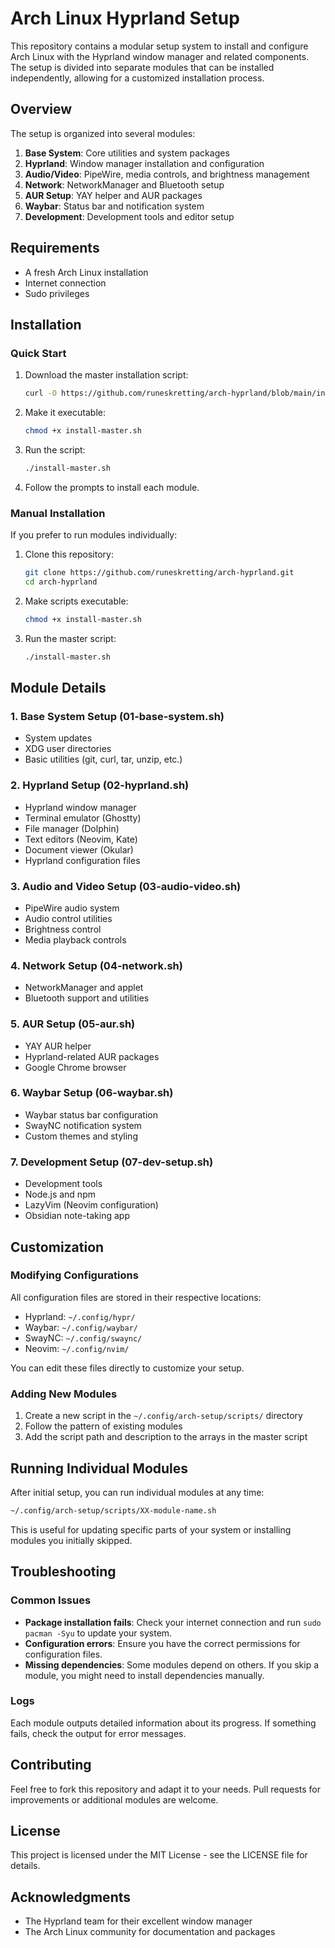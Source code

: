 # Arch Linux Hyprland Setup

This repository contains a modular setup system to install and configure Arch Linux with the Hyprland window manager and related components. The setup is divided into separate modules that can be installed independently, allowing for a customized installation process.

## Overview

The setup is organized into several modules:

1. **Base System**: Core utilities and system packages
2. **Hyprland**: Window manager installation and configuration
3. **Audio/Video**: PipeWire, media controls, and brightness management
4. **Network**: NetworkManager and Bluetooth setup
5. **AUR Setup**: YAY helper and AUR packages
6. **Waybar**: Status bar and notification system
7. **Development**: Development tools and editor setup

## Requirements

- A fresh Arch Linux installation
- Internet connection
- Sudo privileges

## Installation

### Quick Start

1. Download the master installation script:
   ```bash
   curl -O https://github.com/runeskretting/arch-hyprland/blob/main/install-master.sh
   ```

2. Make it executable:
   ```bash
   chmod +x install-master.sh
   ```

3. Run the script:
   ```bash
   ./install-master.sh
   ```

4. Follow the prompts to install each module.

### Manual Installation

If you prefer to run modules individually:

1. Clone this repository:
   ```bash
   git clone https://github.com/runeskretting/arch-hyprland.git
   cd arch-hyprland
   ```

2. Make scripts executable:
   ```bash
   chmod +x install-master.sh
   ```

3. Run the master script:
   ```bash
   ./install-master.sh
   ```

## Module Details

### 1. Base System Setup (01-base-system.sh)
- System updates
- XDG user directories
- Basic utilities (git, curl, tar, unzip, etc.)

### 2. Hyprland Setup (02-hyprland.sh)
- Hyprland window manager
- Terminal emulator (Ghostty)
- File manager (Dolphin)
- Text editors (Neovim, Kate)
- Document viewer (Okular)
- Hyprland configuration files

### 3. Audio and Video Setup (03-audio-video.sh)
- PipeWire audio system
- Audio control utilities
- Brightness control
- Media playback controls

### 4. Network Setup (04-network.sh)
- NetworkManager and applet
- Bluetooth support and utilities

### 5. AUR Setup (05-aur.sh)
- YAY AUR helper
- Hyprland-related AUR packages
- Google Chrome browser

### 6. Waybar Setup (06-waybar.sh)
- Waybar status bar configuration
- SwayNC notification system
- Custom themes and styling

### 7. Development Setup (07-dev-setup.sh)
- Development tools
- Node.js and npm
- LazyVim (Neovim configuration)
- Obsidian note-taking app

## Customization

### Modifying Configurations

All configuration files are stored in their respective locations:

- Hyprland: `~/.config/hypr/`
- Waybar: `~/.config/waybar/`
- SwayNC: `~/.config/swaync/`
- Neovim: `~/.config/nvim/`

You can edit these files directly to customize your setup.

### Adding New Modules

1. Create a new script in the `~/.config/arch-setup/scripts/` directory
2. Follow the pattern of existing modules
3. Add the script path and description to the arrays in the master script

## Running Individual Modules

After initial setup, you can run individual modules at any time:

```bash
~/.config/arch-setup/scripts/XX-module-name.sh
```

This is useful for updating specific parts of your system or installing modules you initially skipped.

## Troubleshooting

### Common Issues

- **Package installation fails**: Check your internet connection and run `sudo pacman -Syu` to update your system.
- **Configuration errors**: Ensure you have the correct permissions for configuration files.
- **Missing dependencies**: Some modules depend on others. If you skip a module, you might need to install dependencies manually.

### Logs

Each module outputs detailed information about its progress. If something fails, check the output for error messages.

## Contributing

Feel free to fork this repository and adapt it to your needs. Pull requests for improvements or additional modules are welcome.

## License

This project is licensed under the MIT License - see the LICENSE file for details.

## Acknowledgments

- The Hyprland team for their excellent window manager
- The Arch Linux community for documentation and packages
